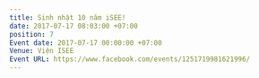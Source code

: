 ```yaml
---
title: Sinh nhật 10 năm iSEE!
date: 2017-07-17 08:03:00 +07:00
position: 7
Event date: 2017-07-17 00:00:00 +07:00
Venue: Viện ISEE
Event URL: https://www.facebook.com/events/1251719981621996/
---
```


